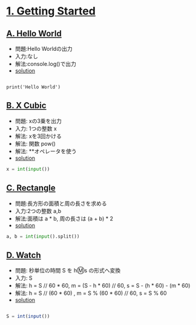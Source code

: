 # [1. Getting Started](https://onlinejudge.u-aizu.ac.jp/courses/lesson/2/ITP1/1)

## [A. Hello World](https://onlinejudge.u-aizu.ac.jp/courses/lesson/2/ITP1/1/ITP1_1_A)

- 問題:Hello Worldの出力
- 入力:なし
- 解法:console.log()で出力
- [solution](https://onlinejudge.u-aizu.ac.jp/solutions/problem/ITP1_1_A)

```py3

print('Hello World')
```

## [B. X Cubic](https://onlinejudge.u-aizu.ac.jp/courses/lesson/2/ITP1/1/ITP1_1_B)

- 問題: xの3乗を出力
- 入力: 1つの整数 x 
- 解法: xを3回かける
- 解法: 関数 pow()
- 解法: **オペレータを使う
- [solution](https://onlinejudge.u-aizu.ac.jp/solutions/problem/ITP1_1_B)

```py
x = int(input())
```

## [C. Rectangle](https://onlinejudge.u-aizu.ac.jp/courses/lesson/2/ITP1/1/ITP1_1_C)

- 問題:長方形の面積と周の長さを求める
- 入力:2つの整数 a,b
- 解法:面積は a * b, 周の長さは (a + b) * 2
- [solution](https://onlinejudge.u-aizu.ac.jp/solutions/problem/ITP1_1_C)


```py
a, b = int(input().split())

```

## [D. Watch](https://onlinejudge.u-aizu.ac.jp/courses/lesson/2/ITP1/1/ITP1_1_D)

- 問題: 秒単位の時間 S を h:m:s の形式へ変換
- 入力: S
- 解法: h = S // 60 * 60, m = (S - h * 60) // 60, s = S - (h * 60) - (m * 60) 
- 解法: h = S // (60 * 60) , m = S % (60 * 60) // 60, s = S % 60
- [solution](https://onlinejudge.u-aizu.ac.jp/solutions/problem/ITP1_1_D)

```js

S = int(input())
```